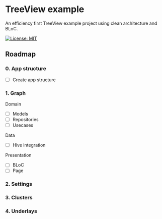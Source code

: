# TreeView example

An efficiency first TreeView example project using clean architecture and BLoC.

[![License: MIT](https://img.shields.io/badge/License-MIT-blue.svg)](https://opensource.org/licenses/MIT)

## Roadmap

### 0. App structure
- [ ] Create app structure

### 1. Graph
Domain
- [ ] Models
- [ ] Repositories
- [ ] Usecases

Data
- [ ] Hive integration

Presentation
- [ ] BLoC
- [ ] Page

### 2. Settings

### 3. Clusters

### 4. Underlays
